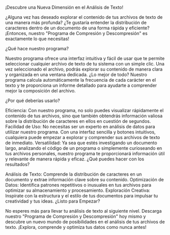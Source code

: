 ¡Descubre una Nueva Dimensión en el Análisis de Texto!

¿Alguna vez has deseado explorar el contenido de tus archivos de texto de una manera más profunda? ¿Te gustaría entender la distribución de caracteres dentro de un documento de una forma rápida y eficiente? ¡Entonces, nuestro "Programa de Compresión y Descompresión" es exactamente lo que necesitas!

¿Qué hace nuestro programa?

Nuestro programa ofrece una interfaz intuitiva y fácil de usar que te permite seleccionar cualquier archivo de texto de tu sistema con un simple clic. Una vez seleccionado el archivo, podrás explorar su contenido de manera clara y organizada en una ventana dedicada. ¿Lo mejor de todo? Nuestro programa calcula automáticamente la frecuencia de cada carácter en el texto y te proporciona un informe detallado para ayudarte a comprender mejor la composición del archivo.

¿Por qué deberías usarlo?

Eficiencia: Con nuestro programa, no solo puedes visualizar rápidamente el contenido de tus archivos, sino que también obtendrás información valiosa sobre la distribución de caracteres en ellos en cuestión de segundos.
Facilidad de Uso: No necesitas ser un experto en análisis de datos para utilizar nuestro programa. Con una interfaz sencilla y botones intuitivos, cualquiera puede empezar a explorar y comprender sus archivos de texto de inmediato.
Versatilidad: Ya sea que estés investigando un documento largo, analizando el código de un programa o simplemente curioseando en tus archivos personales, nuestro programa te proporcionará información útil y relevante de manera rápida y eficaz.
¿Qué puedes hacer con los resultados?

Análisis de Texto: Comprende la distribución de caracteres en un documento y extrae información clave sobre su contenido.
Optimización de Datos: Identifica patrones repetitivos o inusuales en tus archivos para optimizar su almacenamiento y procesamiento.
Exploración Creativa: Inspírate con la estructura y el estilo de tus documentos para impulsar tu creatividad y tus ideas.
¿Listo para Empezar?

No esperes más para llevar tu análisis de texto al siguiente nivel. Descarga nuestro "Programa de Compresión y Descompresión" hoy mismo y descubre un nuevo mundo de posibilidades en el análisis de tus archivos de texto. ¡Explora, comprende y optimiza tus datos como nunca antes!
